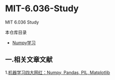 # MIT-6.036-Study
MIT 6.036 Study

本仓库目录

* [Numpy学习]()

## 一.相关文章文献

1.[机器学习四大网红：Numpy, Pandas, PIL, Matplotlib](https://zhuanlan.zhihu.com/p/617123952)
